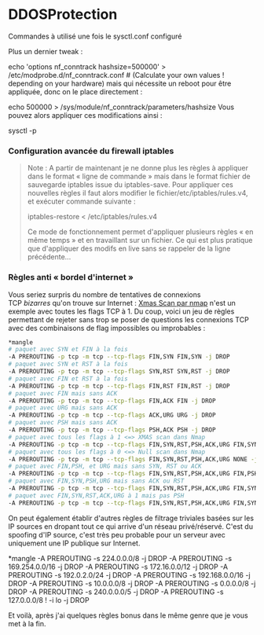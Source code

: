 # DDOSProtection

Commandes à utilisé une fois le sysctl.conf configuré

Plus un dernier tweak :

echo 'options nf_conntrack hashsize=500000' > /etc/modprobe.d/nf_conntrack.conf # (Calculate your own values ! depending on your hardware)
mais qui nécessite un reboot pour être appliquée, donc on le place directement :

echo 500000 > /sys/module/nf_conntrack/parameters/hashsize
Vous pouvez alors appliquer ces modifications ainsi :

sysctl -p

### Configuration avancée du firewall iptables

> Note : A partir de maintenant je ne donne plus les règles à appliquer dans le format « ligne de commande » mais dans le format fichier de sauvegarde iptables issue du iptables-save. Pour appliquer ces nouvelles règles il faut alors modifier le fichier/etc/iptables/rules.v4, et exécuter commande suivante :
>
> iptables-restore < /etc/iptables/rules.v4
>
> Ce mode de fonctionnement permet d'appliquer plusieurs règles « en même temps » et en travaillant sur un fichier. Ce qui est plus pratique que d'appliquer des modifs en live sans se rappeler de la ligne précédente...

### Règles anti « bordel d'internet »

Vous seriez surpris du nombre de tentatives de connexions TCP *bizarres* qu'on trouve sur Internet : [Xmas Scan par nmap](https://nmap.org/man/fr/man-port-scanning-techniques.html) n'est un exemple avec toutes les flags TCP à 1. Du coup, voici un jeu de règles permettant de rejeter sans trop se poser de questions les connexions TCP avec des combinaisons de flag impossibles ou improbables :

```bash
*mangle
# paquet avec SYN et FIN à la fois
-A PREROUTING -p tcp -m tcp --tcp-flags FIN,SYN FIN,SYN -j DROP
# paquet avec SYN et RST à la fois
-A PREROUTING -p tcp -m tcp --tcp-flags SYN,RST SYN,RST -j DROP
# paquet avec FIN et RST à la fois
-A PREROUTING -p tcp -m tcp --tcp-flags FIN,RST FIN,RST -j DROP
# paquet avec FIN mais sans ACK
-A PREROUTING -p tcp -m tcp --tcp-flags FIN,ACK FIN -j DROP
# paquet avec URG mais sans ACK
-A PREROUTING -p tcp -m tcp --tcp-flags ACK,URG URG -j DROP
# paquet avec PSH mais sans ACK
-A PREROUTING -p tcp -m tcp --tcp-flags PSH,ACK PSH -j DROP
# paquet avec tous les flags à 1 <=> XMAS scan dans Nmap
-A PREROUTING -p tcp -m tcp --tcp-flags FIN,SYN,RST,PSH,ACK,URG FIN,SYN,RST,PSH,ACK,URG -j DROP
# paquet avec tous les flags à 0 <=> Null scan dans Nmap
-A PREROUTING -p tcp -m tcp --tcp-flags FIN,SYN,RST,PSH,ACK,URG NONE -j DROP
# paquet avec FIN,PSH, et URG mais sans SYN, RST ou ACK
-A PREROUTING -p tcp -m tcp --tcp-flags FIN,SYN,RST,PSH,ACK,URG FIN,PSH,URG -j DROP
# paquet avec FIN,SYN,PSH,URG mais sans ACK ou RST
-A PREROUTING -p tcp -m tcp --tcp-flags FIN,SYN,RST,PSH,ACK,URG FIN,SYN,PSH,URG -j DROP
# paquet avec FIN,SYN,RST,ACK,URG à 1 mais pas PSH
-A PREROUTING -p tcp -m tcp --tcp-flags FIN,SYN,RST,PSH,ACK,URG FIN,SYN,RST,ACK,URG -j DROP
```

On peut également établir d'autres règles de filtrage triviales basées sur les IP sources en dropant tout ce qui arrive d'un réseau privé/réservé. C'est du spoofing d'IP source, c'est très peu probable pour un serveur avec uniquement une IP publique sur Internet.

*mangle
-A PREROUTING -s 224.0.0.0/8 -j DROP
-A PREROUTING -s 169.254.0.0/16 -j DROP
-A PREROUTING -s 172.16.0.0/12 -j DROP
-A PREROUTING -s 192.0.2.0/24 -j DROP
-A PREROUTING -s 192.168.0.0/16 -j DROP
-A PREROUTING -s 10.0.0.0/8 -j DROP
-A PREROUTING -s 0.0.0.0/8 -j DROP
-A PREROUTING -s 240.0.0.0/5 -j DROP
-A PREROUTING -s 127.0.0.0/8 ! -i lo -j DROP

Et voilà, après j'ai quelques règles bonus dans le même genre que je vous met à la fin.
